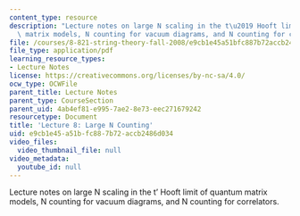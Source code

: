 ```yaml
---
content_type: resource
description: "Lecture notes on large N scaling in the t\u2019 Hooft limit of quantum\
  \ matrix models, N counting for vacuum diagrams, and N counting for correlators."
file: /courses/8-821-string-theory-fall-2008/e9cb1e45a51bfc887b72accb2486d034_lecture08.pdf
file_type: application/pdf
learning_resource_types:
- Lecture Notes
license: https://creativecommons.org/licenses/by-nc-sa/4.0/
ocw_type: OCWFile
parent_title: Lecture Notes
parent_type: CourseSection
parent_uid: 4ab4ef81-e995-7ae2-8e73-eec271679242
resourcetype: Document
title: 'Lecture 8: Large N Counting'
uid: e9cb1e45-a51b-fc88-7b72-accb2486d034
video_files:
  video_thumbnail_file: null
video_metadata:
  youtube_id: null
---
```

Lecture notes on large N scaling in the t’ Hooft limit of quantum matrix models, N counting for vacuum diagrams, and N counting for correlators.